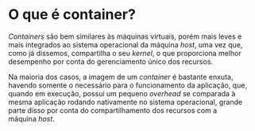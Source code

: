 # O que é container?
_Containers_ são bem similares às máquinas virtuais, porém mais leves e mais integrados ao sistema operacional da máquina _host_, uma vez que, como já dissemos, compartilha o seu _kernel_, o que proporciona melhor desempenho por conta do gerenciamento único dos recursos.

Na maioria dos casos, a imagem de um _container_ é bastante enxuta, havendo somente o necessário para o funcionamento da aplicação, que, quando em execução, possui um pequeno _overhead_ se comparada à mesma aplicação rodando nativamente no sistema operacional, grande parte disso por conta do compartilhamento dos recursos com a máquina _host_.


